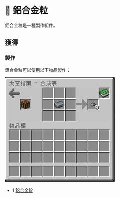 # 💎 鋁合金粒

鋁合金粒是一種製作組件。

## 獲得

### 製作

鋁合金粒可以使用以下物品製作：

![](<../.gitbook/assets/image (216).png>)

* 1 [鋁合金錠](../item/aluminium-alloy-ingot.md)
